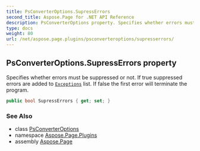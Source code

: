 ```yaml
---
title: PsConverterOptions.SupressErrors
second_title: Aspose.Page for .NET API Reference
description: PsConverterOptions property. Specifies whether errors must be suppressed or not. If true suppressed errors are added to Exceptions list. If false the first error will terminate the program
type: docs
weight: 80
url: /net/aspose.page.plugins/psconverteroptions/supresserrors/
---
```

## PsConverterOptions.SupressErrors property

Specifies whether errors must be suppressed or not. If true suppressed errors are added to [`Exceptions`](../exceptions/) list. If false the first error will terminate the program.

```csharp
public bool SupressErrors { get; set; }
```

### See Also

* class [PsConverterOptions](../)
* namespace [Aspose.Page.Plugins](../../psconverteroptions/)
* assembly [Aspose.Page](../../../)



